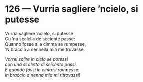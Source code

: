 # 126 — Vurria sagliere ’ncielo, si putesse

Vurria sagliere ’ncielo, si putesse  
Cu ’na scalella de seciente passe;  
Quanno fosse alla cimma se rumpesse,  
’N braccia a nennella mia me truvasse.

_Vorrei salire in cielo se potessi  
con una scaletta di seicento passi.  
E quando fossi in cima si rompesse:  
in braccio a nenna mia mi ritrovassi!_


